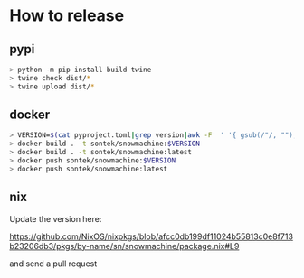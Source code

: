 # How to release
## pypi
```bash
> python -m pip install build twine
> twine check dist/*
> twine upload dist/*
```

## docker
```bash
> VERSION=$(cat pyproject.toml|grep version|awk -F' ' '{ gsub(/"/, ""); print $3 }')
> docker build . -t sontek/snowmachine:$VERSION
> docker build . -t sontek/snowmachine:latest
> docker push sontek/snowmachine:$VERSION
> docker push sontek/snowmachine:latest
```

## nix
Update the version here:

https://github.com/NixOS/nixpkgs/blob/afcc0db199df11024b55813c0e8f713b23206db3/pkgs/by-name/sn/snowmachine/package.nix#L9

and send a pull request

